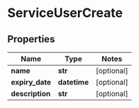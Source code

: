 # ServiceUserCreate

## Properties
Name | Type | Notes
------------ | ------------- | -------------
**name** | **str** | [optional]
**expiry_date** | **datetime** | [optional]
**description** | **str** | [optional]


